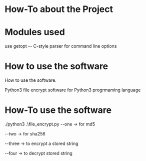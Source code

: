 # How-To about the Project

# Modules used
use getopt -- C-style parser for command line options

# How to use the software
How to use the software.

Python3 file encrypt software for Python3 progrmaming language

# How-To use the software
./python3 .\file_encrypt.py --one -> for md5<p>
                            --two -> for sha256<p>
                            --three -> to encrypt a stored string<p>
                            --four -> to decrypt stored string<p>
